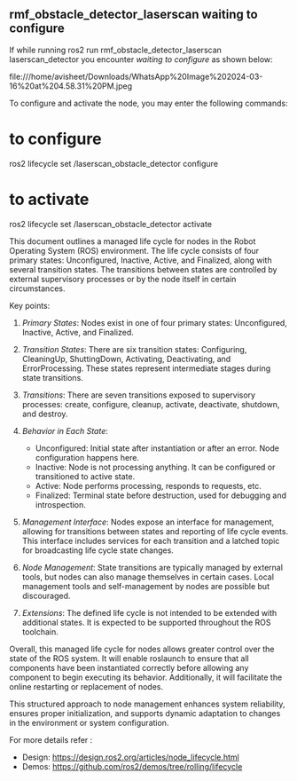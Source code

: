 ## rmf_obstacle_detector_laserscan waiting to configure

If while running  ros2 run rmf_obstacle_detector_laserscan laserscan_detector  you encounter *waiting to configure* as shown below:

file:///home/avisheet/Downloads/WhatsApp%20Image%202024-03-16%20at%204.58.31%20PM.jpeg


To configure and activate the node, you may enter the following commands:


# to configure
ros2 lifecycle set /laserscan_obstacle_detector configure


# to activate
ros2 lifecycle set /laserscan_obstacle_detector activate


This document outlines a managed life cycle for nodes in the Robot Operating System (ROS) environment. The life cycle consists of four primary states: Unconfigured, Inactive, Active, and Finalized, along with several transition states. The transitions between states are controlled by external supervisory processes or by the node itself in certain circumstances.

Key points:

1. *Primary States*: Nodes exist in one of four primary states: Unconfigured, Inactive, Active, and Finalized.
   
2. *Transition States*: There are six transition states: Configuring, CleaningUp, ShuttingDown, Activating, Deactivating, and ErrorProcessing. These states represent intermediate stages during state transitions.

3. *Transitions*: There are seven transitions exposed to supervisory processes: create, configure, cleanup, activate, deactivate, shutdown, and destroy.

4. *Behavior in Each State*:
   - Unconfigured: Initial state after instantiation or after an error. Node configuration happens here.
   - Inactive: Node is not processing anything. It can be configured or transitioned to active state.
   - Active: Node performs processing, responds to requests, etc.
   - Finalized: Terminal state before destruction, used for debugging and introspection.

5. *Management Interface*: Nodes expose an interface for management, allowing for transitions between states and reporting of life cycle events. This interface includes services for each transition and a latched topic for broadcasting life cycle state changes.

6. *Node Management*: State transitions are typically managed by external tools, but nodes can also manage themselves in certain cases. Local management tools and self-management by nodes are possible but discouraged.

7. *Extensions*: The defined life cycle is not intended to be extended with additional states. It is expected to be supported throughout the ROS toolchain.

Overall, this managed life cycle for nodes allows greater control over the state of the ROS system. It will enable roslaunch to ensure that all components have been instantiated correctly before allowing any component to begin executing its behavior. Additionally, it will facilitate the online restarting or replacement of nodes.

This structured approach to node management enhances system reliability, ensures proper initialization, and supports dynamic adaptation to changes in the environment or system configuration.

For more details refer :
- Design: https://design.ros2.org/articles/node_lifecycle.html
- Demos: https://github.com/ros2/demos/tree/rolling/lifecycle